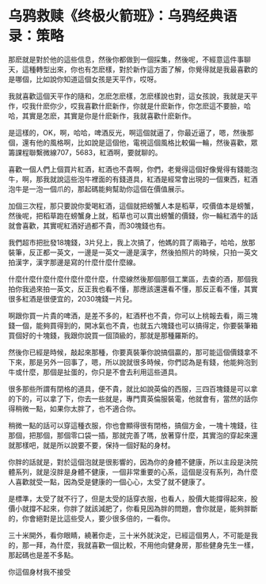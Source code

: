 # 乌鸦救赎《终极火箭班》：乌鸦经典语录：策略

那麽就是對於他的這些信息，然後你都做到一個採集，然後呢，不經意這件事聊天，這種轉型出來，你也有怎麽樣，對於新作這方面了解，你覺得就是我最喜歡的是哪個，比如說你知道這個女孩是天平作，哎呀。

我就喜歡這個天平作的隨和，怎麽怎麽樣，怎麽樣說也對，這女孩說，我就是天平作，哎我什麽你少，哎我喜歡什麽新作，你就是什麽新作，你怎麽這不要臉，哈哈，其實是怎麽，其實是你是什麽新作，我就喜歡什麽新作。

是這樣的，OK，啊，哈哈，啤酒反光，啊這個就逼了，你最近逼了，嗯，然後那個，還有他的風格啊，比如說是這個他，電視這個風格比較偏一輪，然後喜歡，眾籌課程聯繫微線707，5683，紅酒啊，要就聊的。

喜歡一個人們上個買片紅酒，紅酒也不貴啊，你們，老覺得這個好像覺得有錢能泡牛，啊，那我就說這些泡牛裡面的有錢道具，紅酒是經常會出現的一個東西，紅酒泡牛是一泡一個爪的，那起碼能夠幫助你這個在價值展示。

加個三次程，那只要說你愛喝紅酒，這個就把螃蟹人本是稻草，哎價值本是螃蟹，然後呢，把稻草跑在螃蟹身上就，稻草也可以賣出螃蟹的價錢，你一輪紅酒牛的話就會喜歡，其實呢紅酒好過都不貴，而30塊錢也有。

我們超市把批發18塊錢，3片兒上，我上次搞了，他媽的買了兩箱子，哈哈，放那裝筆，反正都一英文，一邊是一英文一邊是漢字，然後拍照片的時候，只拍一英文拍漢字，漢字那邊是寫的什麼什麼什麼線。

什麼什麼什麼什麼什麼什麼什麼，什麼線然後那個那個工業區，去查的酒，那個我拍你我過來拍一英文，反正我也看不懂，那應該還還看不懂，那反正看不懂，其實很多紅酒是很便宜的，2030塊錢一片兒。

啊跟你買一片貴的啤酒，是差不多的，紅酒杯也不貴，你可以上桃報去看，兩三塊錢一個，能夠買得到的，開冰氣也不貴，也就五六塊錢也可以搞得定，你要裝筆箱買個好的十塊錢，我跟你說買一個頂級的，那就是那種羅斯的。

然後你已經是時候，敲起來那種，你要真裝筆你說搞個贏的，那可能這個價錢拿不下來，那是另外一回事了，嗯，所以說就很多時候，你們認為是有錢，他能夠泡到牛或什麼，那個是扯蛋的，你只是不會去利用這些道具。

很多那些所謂有閉格的道具，便不貴，就比如說英倫的西服，三四百塊錢是可以拿的下的，可以拿了下，你去一些就是，專門賣英倫服裝電，他就會有，當然的話你得稍微一點，如果你太胖了，也不適合你。

稍微一點的話可以穿這種衣服，你也會顯得很有閉格，搞個方金，一塊十塊錢，往那個，把那個，那個零口袋一插，那就完善了嗎，放著穿什麼，其實泡的穿起來還就那樣吧，就是所以說要不要，保持一個好點的身材。

你胖的話就是，對於這個泡就是很影響的，因為你的身體不健康，所以主段是決院體系列，就是沒胖是身體不健康，一個非常重要的心系，這個是沒有系列，為什麼人喜歡就受一點，因為受是健康的一個心心，太受了就不健康了。

是標準，太受了就不行了，但是太受的話穿衣服，也看人，股價大能撐得起來，股價小就撐不起來，你胖了就該減肥了，你看見因為胖的問題，會你就是，能夠胖斷的，你會絕對是比這些受人，要少很多倍的，一看你。

三十米開外，看你眼睛，繞著你走，三十米外就決定，已經這個男人，不可能是我的，那一拜，為什麼，我就喜歡一個比較，不用他向健身房，那些健身先生一樣，那起碼也是差不多點。

你這個身材我不接受